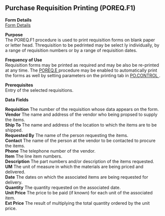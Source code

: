 ##  Purchase Requisition Printing (POREQ.F1)

<PageHeader />

**Form Details**  
[ Form Details ](POREQ-F1-1/README.md)   

**Purpose**  
The POREQ.F1 procedure is used to print requisition forms on blank paper or
letter head. Threquisition to be pedrinted may be select ly individually, by a
range of requisition numbers or by a range of requisition dates.

**Frequency of Use**  
Requisition forms may be printed as required and may be also be re-printed at any time. The [ POREQ.E ](../../../../rover/AP-OVERVIEW/AP-ENTRY/VENDOR-E/VENDOR-E-1/POREQ-E) procedure may be enabled to automatically print the forms as well by setting parameters on the printing tab in [ PO.CONTROL ](../../../../rover/AP-OVERVIEW/AP-ENTRY/AP-E/AP-E-1/CURRENCY-CONTROL/PO-E/PO-E-2/PO-CONTROL) . 

**Prerequisites**  
Entry of the selected requisitions.

**Data Fields**

**Requisition** The number of the requisition whose data appears on the form.  
**Vendor** The name and address of the vendor who being propsed to supply the
items.  
**Ship To** The name and address of the location to which the items are to be
shipped.  
**Requested By** The name of the person requesting the items.  
**Contact** The name of the person at the vendor to be contacted to procure
the items.  
**Phone** The telephone number of the vendor.  
**Item** The line item numbers.  
**Description** The part numbers and/or description of the items requested.  
**UM** The unit of measure in which the materials are being priced and
delivered.  
**Date** The dates on which the associated items are being requested for
delivery.  
**Quantity** The quantity requested on the associated date.  
**Unit Price** The price to be paid (if known) for each unit of the associated
item.  
**Ext Price** The result of multiplying the total quantity ordered by the unit
price.  
  
<badge text= "Version 8.10.57" vertical="middle" />

<PageFooter />